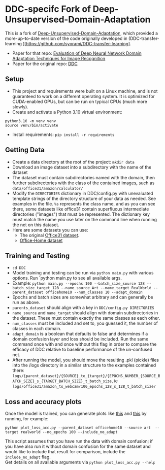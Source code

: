 # DDC-specifc Fork of Deep-Unsupervised-Domain-Adaptation

This is a fork of [Deep-Unsupervised-Domain-Adaptation](https://github.com/agrija9/Deep-Unsupervised-Domain-Adaptation), which provided a more-up-to-date version of the code originally developed in (DDC-transfer-learning
)[https://github.com/syorami/DDC-transfer-learning].

- Paper for that repo: [Evaluation of Deep Neural Network Domain Adaptation Techniques for Image Recognition](https://arxiv.org/abs/2109.13420)
- Paper for the original repo: [DDC](https://arxiv.org/abs/1412.3474)

## Setup 
- This project and requirements were built on a Linux machine, and is not guaranteed to work on a different operating system. It is optimized for CUDA-enabled GPUs, but can be run on typical CPUs (much more slowly).
- Create and activate a Python 3.10 virtual environment:
```
python3.10 -m venv venv
source venv/bin/activate
```
- Install requirements: `pip install -r requirements`

## Getting Data
- Create a data directory at the root of the project: `mkdir data`
- Download an image dataset into a subdirectory with the name of the dataset
- The dataset must contain subdirectories named with the domain, then further subdirectories with the class of the contained images, such as `data/office31/amazon/calculator/`
- Modify the `DIRECTORIES` dictionary in DDC/config.py with unevaluated template strings of the directory structure of your data as needed.  See examples in the file. `%s` represents the class name, and as you can see there, some datasets like office31 contain superfluous intermediate directories ("images") that must be represented. The dictionary key must match the name you use later on the command line when running the net on this dataset.
- Here are some datasets you can use:
  - The original [Office31 dataset](https://drive.google.com/file/d/0B4IapRTv9pJ1WGZVd1VDMmhwdlE/view).
  - [Office-Home dataset](https://www.hemanthdv.org/officeHomeDataset.html)

## Training and Testing
- `cd DDC`
- Model training and testing can be run via `python main.py` with various options. Run `python main.py to see all available args.
- Example: `python main.py --epochs 100 --batch_size_source 128 --batch_size_target 128 --name_source Art --name_target RealWorld --parent_dataset officehome10 --num_classes 10 --adapt_domain`
- Epochs and batch sizes are somewhat arbitrary and can generally be run as above.
- `parents_dataset` should align with a key in `DDC/config.py DIRECTORIES`
- `name_source` and `name_target` should align with domain subdirectories in the dataset. These must contain exactly the same classes as each other.
- `num_classes` must be included and set to, you guessed it, the number of classes in each domain.
- `adapt_domain` is a boolean that defaults to false and determines if a domain confusion layer and loss should be included. Run the same command once with and once without this flag in order to compare the efficacy of DDC relative to baseline performance of the un-confused net.
- After running the model, you should move the resulting .pkl (pickle) files into the /logs directory in a similar structure to the examples contained there: `logs/{parent_dataset}/{SOURCE}_to_{target}/{EPOCHS_NUMBER_{SOURCE_BATCH_SIZE}_s_{TARGET_BATCH_SIZE}_t_batch_size`, ie `logs/office31/amazon_to_webcam/100_epochs_128_s_128_t_batch_size/`

## Loss and accuracy plots

Once the model is trained, you can generate plots like [this](/DDC/logs/office31/amazon_to_webcam_ORIGINAL/100_epochs_128_s_128_t_batch_size/amazon_to_webcam_test_train_accuracies.jpg) and [this](/DDC/logs/office31/amazon_to_webcam_ORIGINAL/100_epochs_128_s_128_t_batch_size/amazon_to_webcam_train_losses.jpg) by running, for example:

`python plot_loss_acc.py --parent_dataset officehome10 --source art  --target realworld --no_epochs 100 --include_no_adapt`

This script assumes that you have run the data with domain confusion; if you have also run it without domain confusion for the same dataset and would like to include that result for comparison, include the `include_no_adapt` flag.  
Get details on all available arguments via `python plot_loss_acc.py --help`
